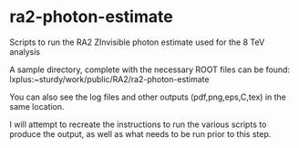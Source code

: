 # ra2-photon-estimate
Scripts to run the RA2 ZInvisible photon estimate used for the 8 TeV analysis

A sample directory, complete with the necessary ROOT files can be found:
lxplus:~sturdy/work/public/RA2/ra2-photon-estimate

You can also see the log files and other outputs (pdf,png,eps,C,tex) in the same location.

I will attempt to recreate the instructions to run the various scripts to produce the output, as well as what needs to be run prior to this step.